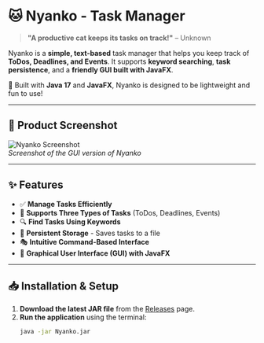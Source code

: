 # 🐱 Nyanko - Task Manager

> **"A productive cat keeps its tasks on track!"** – Unknown

Nyanko is a **simple, text-based** task manager that helps you keep track of **ToDos, Deadlines, and Events**. It supports **keyword searching**, **task persistence**, and a **friendly GUI built with JavaFX**.

🚀 Built with **Java 17** and **JavaFX**, Nyanko is designed to be lightweight and fun to use!

---

## 📸 **Product Screenshot**
![Nyanko Screenshot](./docs/images/nyanko-ui.png)  
*Screenshot of the GUI version of Nyanko*

---

## ✨ **Features**

- ✅ **Manage Tasks Efficiently**
- 📌 **Supports Three Types of Tasks** (ToDos, Deadlines, Events)
- 🔍 **Find Tasks Using Keywords**
- 💾 **Persistent Storage** - Saves tasks to a file
- 🎭 **Intuitive Command-Based Interface**
- 🎨 **Graphical User Interface (GUI) with JavaFX**

---

## 📥 **Installation & Setup**

1. **Download the latest JAR file** from the [Releases](https://github.com/nus-cs2103-AY2425S2/ip/releases) page.
2. **Run the application** using the terminal:
   ```sh
   java -jar Nyanko.jar
